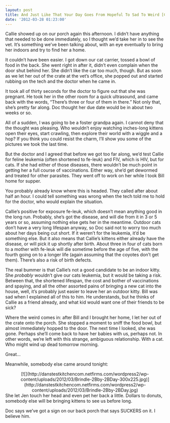 ```yaml
---
layout: post
title: And Just Like That Your Day Goes From Hopeful To Sad To Weird [Cat]
date: '2012-03-28 01:23:00'
---
```



Callie showed up on our porch again this afternoon. I didn’t have anything that needed to be done immediately, so I thought we’d take her in to see the vet. It’s something we’ve been talking about, with an eye eventually to bring her indoors and try to find her a home.

It couldn’t have been easier. I got down our cat carrier, tossed a bowl of food in the back. She went right in after it, didn’t even complain when the door shut behind her. She didn’t like the car too much, though. But as soon as we let her out of the crate at the vet’s office, she popped out and started rubbing on the tech and the doctor when he came in.

It took all of thirty seconds for the doctor to figure out that she was pregnant. He took her in the other room for a quick ultrasound, and came back with the words, “There’s three or four of them in there.” Not only that, she’s pretty far along. Doc thought her due date would be in about two weeks or so.

All of a sudden, I was going to be a foster grandpa again. I cannot deny that the thought was pleasing. Who wouldn’t enjoy watching inches-long kittens open their eyes, start crawling, then explore their world with a wiggle and a hop? If you think you could resist the charm, I’ll show you some of the pictures we took the last time.

But the doctor and I agreed that before we got too far along, we’d test Callie for feline leukemia (often shortened to fe-leuk) and FIV, which is HIV, but for cats. If she had either of those diseases, there wouldn’t be much point in getting her a full course of vaccinations. Either way, she’d get dewormed and treated for other parasites. They went off to work on her while I took Bill home for supper.

You probably already know where this is headed. They called after about half an hour. I could tell something was wrong when the tech told me to hold for the doctor, who would explain the situation.

Callie’s positive for exposure fe-leuk, which doesn’t mean anything good in the long run. Probably, she’s got the disease, and will die from it in 3 or 5 years or so, assuming nothing else gets her in the meantime. Outdoor cats don’t have a very long lifespan anyway, so Doc said not to worry too much about her days being cut short. If it weren’t for the leukemia, it’d be something else. But it also means that Callie’s kittens either already have the disease, or will pick it up shortly after birth. About three in four of cats born to a mother with fe-leuk will die sometime before the age of five, with the fourth going on to a longer life (again assuming that the coyotes don’t get them). There’s also a risk of birth defects.

The real bummer is that Callie’s not a good candidate to be an indoor kitty. She *probably* wouldn’t give our cats leukemia, but it would be taking a risk. Between that, the shortened lifespan, the cost and bother of vaccinations and spaying, and all the other assorted pains of bringing a new cat into the house, well, it’s probably just easier to leave her an outdoor kitty. Bill was sad when I explained all of this to him. He understands, but he thinks of Callie as a friend already, and what kid would want one of their friends to be sick?

Where the weird comes in: after Bill and I brought her home, I let her out of the crate onto the porch. She stopped a moment to sniff the food bowl, but almost immediately hopped to the door. The next time I looked, she was gone. Perhaps she’ll come back to have her babies with us, perhaps not. In other words, we’re left with this strange, ambiguous relationship. With a cat. Who might wind up dead tomorrow morning.

Great…

Meanwhile, somebody else came around tonight:

<div style="clear: both; text-align: center;">[![](http://danstestkitchencom.netfirms.com/wordpress2/wp-content/uploads/2012/03/Brindle-2Bby-2BDay-300x225.jpg)](http://danstestkitchencom.netfirms.com/wordpress2/wp-content/uploads/2012/03/Brindle-2Bby-2BDay.jpg)</div>She let Jen touch her head and even pet her back a little. Dollars to donuts, somebody else will be bringing kittens to see us before long.

Doc says we’ve got a sign on our back porch that says SUCKERS on it. I believe him.


